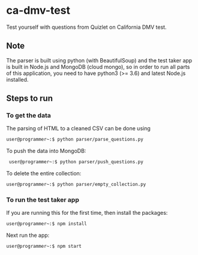 # ca-dmv-test

Test yourself with questions from Quizlet on California DMV test.

## Note

The parser is built using python (with BeautifulSoup) and the test taker app is built in Node.js and MongoDB (cloud mongo), so in order to run all parts of this application, you need to have python3 (>= 3.6) and latest Node.js installed.

## Steps to run

### To get the data

The parsing of HTML to a cleaned CSV can be done using

```bash
user@programmer~:$ python parser/parse_questions.py
```

To push the data into MongoDB:

```bash
 user@programmer~:$ python parser/push_questions.py
```

To delete the entire collection:

```bash
user@programmer~:$ python parser/empty_collection.py
```

### To run the test taker app

If you are running this for the first time, then install the packages:

```bash
user@programmer~:$ npm install
```

Next run the app:

```bash
user@programmer~:$ npm start
```
